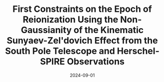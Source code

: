 ---
title: "First Constraints on the Epoch of Reionization Using the Non-Gaussianity of the Kinematic Sunyaev-Zel'dovich Effect from the South Pole Telescope and Herschel-SPIRE Observations"
collection: "publications"
category: "co_papers"
permalink: /publications/2024PhRvL133l1004R
link: https://ui.adsabs.harvard.edu/abs/2024PhRvL.133l1004R/abstract
date: 2024-09-01
venue: "Physical Review Letters"
citation: "Tandoi, C., Guns, S., Foster, A., et al. (2024), The Astrophysical Journal, 972, 6."
---